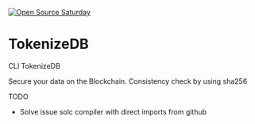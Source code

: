 [![Open Source Saturday](https://img.shields.io/badge/%E2%9D%A4%EF%B8%8F-open%20source%20saturday-F64060.svg)](https://www.meetup.com/it-IT/Open-Source-Saturday-Milano/)

# TokenizeDB
CLI TokenizeDB

Secure your data on the Blockchain. Consistency check by using sha256

TODO
- Solve issue solc compiler with direct imports from github
